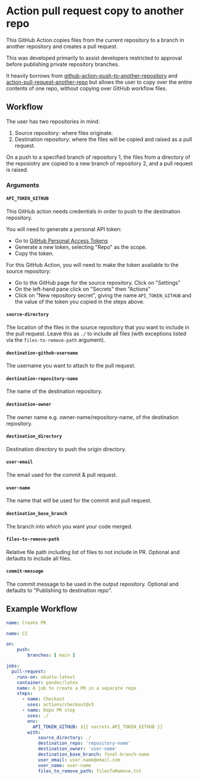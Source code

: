 # Action pull request copy to another repo
This GitHub Action copies files from the current repository to a branch in another repository and creates a pull request.

This was developed primarily to assist developers restricted to approval before publishing private repository branches.

It heavily borrows from [github-action-push-to-another-repository](https://github.com/cpina/github-action-push-to-another-repository) and [action-pull-request-another-repo](https://github.com/paygoc6/action-pull-request-another-repo) but allows the user to copy over the entire contents of one repo, without copying over GitHub workflow files.

## Workflow

The user has two repositories in mind:

1. Source repository: where files originate.
2. Destination repository: where the files will be copied and raised as a pull request.

On a push to a specified branch of repository 1, the files from a directory of the reposiotry are copied to a new branch of repository 2, and a pull request is raised.

### Arguments

#### `API_TOKEN_GITHUB`
This GitHub action needs credentials in order to push to the destination repository.

You will need to generate a personal API token:

* Go to [GitHub Personal Access Tokens](https://github.com/settings/tokens)
* Generate a new token, selecting "Repo" as the scope. 
* Copy the token.

For this GitHub Action, you will need to make the token available to the source repository:

* Go to the GitHub page for the source repository. Click on "Settings"
* On the left-hand pane click on "Secrets" then "Actions"
* Click on "New repository secret", giving the name `API_TOKEN_GITHUB` and the value of the token you copied in the steps above.

#### `source-directory` 
The location of the files in the source repository that you want to include in the pull request. Leave this as `./` to include all files (with exceptions listed via the `files-to-remove-path` argument).

#### `destination-github-username` 
The username you want to attach to the pull request.

#### `destination-repository-name` 
The name of the destination repository.

#### `destination-owner`
The owner name e.g. owner-name/repository-name, of the destination repository.

#### `destination_directory` 
Destination directory to push the origin directory.

#### `user-email` 
The email used for the commit & pull request.

#### `user-name` 
The name that will be used for the commit and pull request.

#### `destination_base_branch` 
The branch into which you want your code merged.

#### `files-to-remove-path` 
Relative file path including list of files to not include in PR. Optional and defaults to include all files.

#### `commit-message` 
The commit message to be used in the output repository. Optional and defaults to "Publishing to destination repo".

## Example Workflow
```yml
name: Create PR

name: CI

on:
    push:
        branches: [ main ]

jobs:
  pull-request:
    runs-on: ubuntu-latest
    container: pandoc/latex
    name: A job to create a PR in a separate repo
    steps:
      - name: Checkout
        uses: actions/checkout@v3
      - name: Repo PR step
        uses: ./ 
        env:
          API_TOKEN_GITHUB: ${{ secrets.API_TOKEN_GITHUB }}
        with:
            source_directory: ./ 
            destination_repo: 'repository-name'
            destination_owner: 'user-name'
            destination_base_branch: final-branch-name
            user_email: user-name@email.com
            user_name: user-name
            files_to_remove_path: filesToRemove.txt
```
